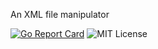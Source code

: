 An XML file manipulator

[![Go Report Card](https://goreportcard.com/badge/github.com/shu-go/eksemel)](https://goreportcard.com/report/github.com/shu-go/eksemel)
![MIT License](https://img.shields.io/badge/License-MIT-blue)
